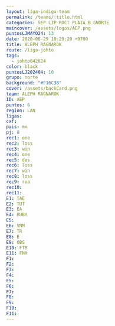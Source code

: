 ```yaml
---
layout: liga-indigo-team
permalink: /teams/:title.html
categories: SEP LIP ROCT PLATA B GNORTE
maincover: /assets/logos/AEP.png
puntosLJMAYO24: 13
date: 2020-08-29 10:29:20 +0700
title: ALEPH RAGNAROK
route: /liga-johto
tags:
  - johto042024
color: black
puntosLJ202404: 10
grupo: norte
background: "#F16C38"
cover: /assets/backCard.png
team: ALEPH RAGNAROK
ID: AEP
puntos: 6
region: LAN
ligas: 
cxf: 
pais: mx
pj: 8
rec1: one
rec2: loss
rec3: win
rec4: one
rec5: des
rec6: loss
rec7: win
rec8: loss
rec9: rea
rec10: 
rec11: 
E1: TAE
E2: TUT
E3: EA
E4: RUBY
E5: 
E6: VNM
E7: TR
E8: E
E9: OBS
E10: FTB
E11: FNX
F1: 
F2: 
F3: 
F4: 
F5: 
F6: 
F7: 
F8: 
F9: 
F10: 
F11:
---
```



